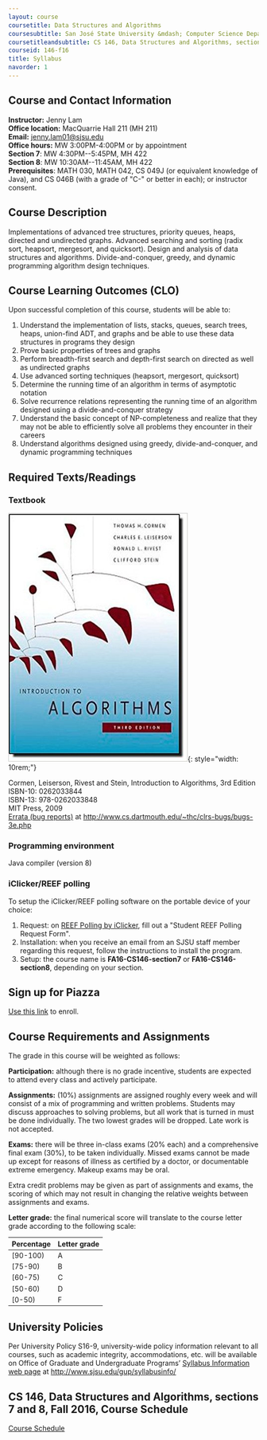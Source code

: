 ```yaml
---
layout: course
coursetitle: Data Structures and Algorithms
coursesubtitle: San José State University &mdash; Computer Science Department &mdash; CS 146 sections 7 and 8 &mdash; Fall 2016
coursetitleandsubtitle: CS 146, Data Structures and Algorithms, sections 7 and 8, Fall 2016
courseid: 146-f16
title: Syllabus
navorder: 1
---
```


## Course and Contact Information

__Instructor:__  Jenny Lam  
__Office location:__  MacQuarrie Hall 211 (MH 211)  
__Email:__ [jenny.lam01@sjsu.edu](mailto:jenny.lam01@sjsu.edu)  
__Office hours:__ MW 3:00PM-4:00PM or by appointment  
__Section 7__: MW 4:30PM--5:45PM, MH 422  
__Section 8__: MW 10:30AM--11:45AM, MH 422  
__Prerequisites__: MATH 030, MATH 042, CS 049J (or equivalent knowledge of Java), and CS 046B (with a grade of "C-" or better in each); or instructor consent.

## Course Description

Implementations of advanced tree structures, priority queues, heaps, directed and undirected graphs. Advanced searching and sorting (radix sort, heapsort, mergesort, and quicksort). Design and analysis of data structures and algorithms. Divide-and-conquer, greedy, and dynamic programming algorithm design techniques.

## Course Learning Outcomes (CLO)

Upon successful completion of this course, students will be able to:

1. Understand the implementation of lists, stacks, queues, search trees, heaps, union-find ADT, and graphs and be able to use these data structures in programs they design
2. Prove basic properties of trees and graphs
3. Perform breadth-first search and depth-first search on directed as well as undirected graphs
4. Use advanced sorting techniques (heapsort, mergesort, quicksort)
5. Determine the running time of an algorithm in terms of asymptotic notation
6. Solve recurrence relations representing the running time of an algorithm designed using a divide-and-conquer strategy
7. Understand the basic concept of NP-completeness and realize that they may not be able to efficiently solve all problems they encounter in their careers
8. Understand algorithms designed using greedy, divide-and-conquer, and dynamic programming techniques

## Required Texts/Readings

### Textbook

![textbook cover](textbook.jpg){: style="width: 10rem;"}

Cormen, Leiserson, Rivest and Stein, Introduction to Algorithms, 3rd Edition  
ISBN-10: 0262033844  
ISBN-13: 978-0262033848  
MIT Press, 2009  
[Errata (bug reports)](http://www.cs.dartmouth.edu/~thc/clrs-bugs/bugs-3e.php) at http://www.cs.dartmouth.edu/~thc/clrs-bugs/bugs-3e.php

### Programming environment

Java compiler (version 8)

### iClicker/REEF polling

To setup the iClicker/REEF polling software on the portable device of your choice:

1. Request: on [REEF Polling by iClicker](http://www.sjsu.edu/at/ec/reef/), fill out a "Student REEF Polling Request Form".
2. Installation: when you receive an email from an SJSU staff member regarding this request, follow the instructions to install the program.
3. Setup: the course name is __FA16-CS146-section7__ or __FA16-CS146-section8__, depending on your section.

## Sign up for Piazza

[Use this link](//piazza.com/sjsu/fall2016/cs146) to enroll.

## Course Requirements and Assignments

The grade in this course will be weighted as follows:

__Participation:__ although there is no grade incentive, students are expected to attend every class and actively participate.

__Assignments:__ (10%) assignments are assigned roughly every week and will consist of a mix of programming and written problems. Students may discuss approaches to solving problems, but all work that is turned in must be done individually. The two lowest grades will be dropped. Late work is not accepted.

__Exams:__ there will be three in-class exams (20% each) and a comprehensive final exam (30%), to be taken individually. Missed exams cannot be made up except for reasons of illness as certified by a doctor, or documentable extreme emergency. Makeup exams may be oral.

Extra credit problems may be given as part of assignments and exams, the scoring of which may not result in changing the relative weights between assignments and exams.

__Letter grade:__ the final numerical score will translate to the course letter grade according to the following scale:

Percentage|Letter grade
----------|------------
[90-100)|A
[75-90)|B
[60-75)|C
[50-60)|D
[0-50)|F

## University Policies

Per University Policy S16-9, university-wide policy information relevant to all courses, such as academic integrity, accommodations, etc. will be available on Office of Graduate and Undergraduate Programs’ [Syllabus Information web page](http://www.sjsu.edu/gup/syllabusinfo/) at http://www.sjsu.edu/gup/syllabusinfo/

## CS 146, Data Structures and Algorithms, sections 7 and 8, Fall 2016, Course Schedule

[Course Schedule](index.html)
